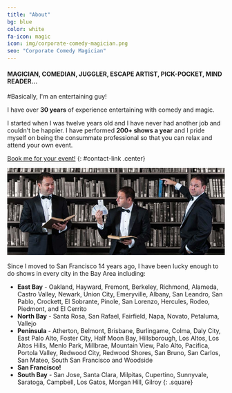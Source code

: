 ```yaml
---
title: "About"
bg: blue
color: white
fa-icon: magic
icon: img/corporate-comedy-magician.png
seo: "Corporate Comedy Magician"
---
```


#### MAGICIAN, COMEDIAN, JUGGLER, ESCAPE ARTIST, PICK-POCKET, MIND READER...

#Basically, I'm an entertaining guy!

I have over **30 years** of experience entertaining with comedy and magic.

I started when I was twelve years old and I have never had another job and couldn't be happier. I have performed **200+ shows a year** and I pride myself on being the consummate professional so that you can relax and attend your own event.

[Book me for your event!](#contact "Book San Francisco Magician")
{: #contact-link .center}

![Comedy Magician Bay Area](img/comedy-magician-bay-area.jpg)

Since I moved to San Francisco 14 years ago, I have been lucky enough to do shows in every city in the Bay Area including:

- **East Bay** - Oakland, Hayward, Fremont, Berkeley, Richmond, Alameda, Castro Valley, Newark, Union City, Emeryville, Albany, San Leandro, San Pablo, Crockett, El Sobrante, Pinole, San Lorenzo, Hercules, Rodeo, Piedmont, and El Cerrito
- **North Bay** - Santa Rosa, San Rafael, Fairfield, Napa, Novato, Petaluma, Vallejo
- **Peninsula** - Atherton, Belmont, Brisbane, Burlingame, Colma, Daly City, East Palo Alto, Foster City, Half Moon Bay, Hillsborough, Los Altos, Los Altos Hills, Menlo Park, Millbrae, Mountain View, Palo Alto, Pacifica, Portola Valley, Redwood City, Redwood Shores, San Bruno, San Carlos, San Mateo, South San Francisco and Woodside
- **San Francisco!**
- **South Bay** - San Jose, Santa Clara, Milpitas, Cupertino, Sunnyvale, Saratoga, Campbell, Los Gatos, Morgan Hill, Gilroy
{: .square}
